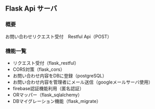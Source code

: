 ## Flask Api サーバ
### 概要
お問い合わせリクエスト受付　Restful Api（POST）
### 機能一覧
- リクエスト受付（flask_restful）  
- CORS対策（flask_cors）  
- お問い合わせ内容をDBに登録（postgreSQL）  
- お問い合わせ内容を管理者にメール送信（googleメールサーバ使用）  
- firebase認証機能利用（匿名認証）  
- ORマッパー（flask_sqlalchemy）  
- DBマイグレーション機能（flask_migrate）

